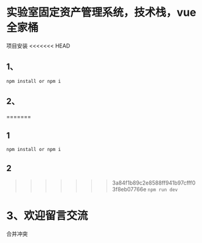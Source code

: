 # 实验室固定资产管理系统，技术栈，vue全家桶
项目安装
<<<<<<< HEAD
## 1、
`
npm install or npm i
`
## 2、
=======
## 1
`
npm install or npm i
`
## 2
>>>>>>> 3a84f1b89c2e8588ff941b97cfff03f8eb07766e
`
npm run dev
`
# 3、欢迎留言交流
合并冲突
